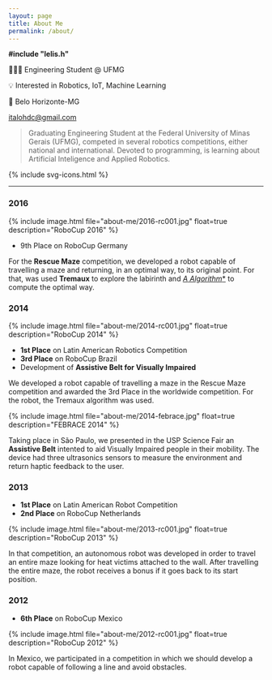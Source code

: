 ```yaml
---
layout: page
title: About Me
permalink: /about/
---
```


**\#include "lelis.h"**

👨🏻‍💻 Engineering Student @ UFMG

💡 Interested in Robotics, IoT, Machine Learning

📍 Belo Horizonte-MG

[italohdc@gmail.com](mailto:italohdc@gmail.com)

>Graduating Engineering Student at the Federal University of Minas Gerais (UFMG), competed in several robotics competitions, either national and international. Devoted to programming, is learning about Artificial Inteligence and Applied Robotics.

{% include svg-icons.html %}

---

### 2016

{% include image.html file="about-me/2016-rc001.jpg" float=true description="RoboCup 2016" %}

* 9th Place on RoboCup Germany

For the **Rescue Maze** competition, we developed a robot capable of travelling a maze and returning, in an optimal way, to its original point. For that, was used **Tremaux** to explore the labirinth and [**A* Algorithm**](https://italohdc.github.io/posts/maze-solving) to compute the optimal way.

### 2014

{% include image.html file="about-me/2014-rc001.jpg" float=true description="RoboCup 2014" %}

* **1st Place** on Latin American Robotics Competition
* **3rd Place** on RoboCup Brazil
* Development of **Assistive Belt for Visually Impaired**

We developed a robot capable of travelling a maze in the Rescue Maze competition and awarded the 3rd Place in the worldwide competition. For the robot, the Tremaux algorithm was used.

{% include image.html file="about-me/2014-febrace.jpg" float=true description="FEBRACE 2014" %}

Taking place in São Paulo, we presented in the USP Science Fair an **Assistive Belt** intented to aid Visually Impaired people in their mobility. The device had three ultrasonics sensors to measure the environment and return haptic feedback to the user.

### 2013

* **1st Place** on Latin American Robot Competition
* **2nd Place** on RoboCup Netherlands

{% include image.html file="about-me/2013-rc001.jpg" float=true description="RoboCup 2013" %}

In that competition, an autonomous robot was developed in order to travel an entire maze looking for heat victims attached to the wall. After travelling the entire maze, the robot receives a bonus if it goes back to its start position.

### 2012

* **6th Place** on RoboCup Mexico

{% include image.html file="about-me/2012-rc001.jpg" float=true description="RoboCup 2012" %}

In Mexico, we participated in a competition in which we should develop a robot capable of following a line and avoid obstacles.